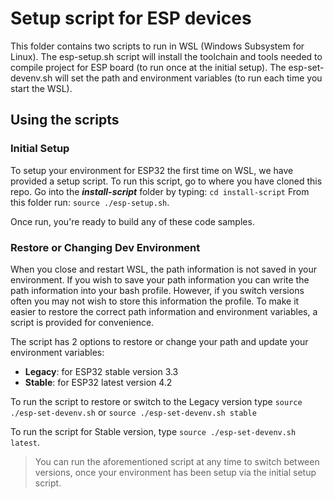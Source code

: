 # Setup script for ESP devices

This folder contains two scripts to run in WSL (Windows Subsystem for Linux).
The esp-setup.sh script will install the toolchain and tools needed to compile project for ESP board (to run once at the initial setup).
The esp-set-devenv.sh will set the path and environment variables (to run each time you start the WSL).

## Using the scripts

### Initial Setup

To setup your environment for ESP32 the first time on WSL, we have provided a setup script. To run this script, go to where you have cloned this repo. Go into the ***install-script*** folder by typing: `cd install-script`
From this folder run: `source ./esp-setup.sh`.

Once run, you're ready to build any of these code samples.

### Restore or Changing Dev Environment

When you close and restart WSL, the path information is not saved in your environment.  If you wish to save your path information you can write the path information into your bash profile. However, if you switch versions often you may not wish to store this information the profile. 
To make it easier to restore the correct path information and environment variables, a script is provided for convenience. 

The script has 2 options to restore or change your path and update your environment variables: 

* **Legacy**: for ESP32 stable version 3.3
* **Stable**: for ESP32 latest version 4.2

To run the script to restore or switch to the Legacy version type `source ./esp-set-devenv.sh` or `source ./esp-set-devenv.sh stable`

To run the script for Stable version, type `source ./esp-set-devenv.sh latest`.


> You can run the aforementioned script at any time to switch between versions, once your environment has been setup via the initial setup script.
